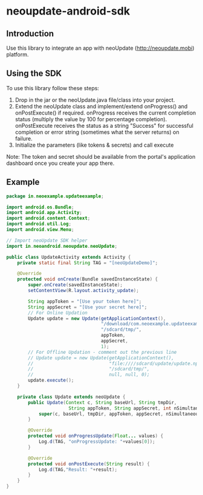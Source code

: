 neoupdate-android-sdk
=====================

## Introduction

Use this library to integrate an app with neoUpdate (http://neoupdate.mobi) platform.

## Using the SDK

To use this library follow these steps:

1. Drop in the jar or the neoUpdate.java file/class into your project.
2. Extend the neoUpdate class and implement/extend onProgress() and onPostExecute() if required. onProgress receives the current completion status (multiply the value by 100 for percentage completion). onPostExecute receives the status as a string "Success" for successful completion or error string (sometimes what the server returns) on failure.
3. Initialize the parameters (like tokens & secrets) and call execute

Note: The token and secret should be available from the portal's application dashboard once you create your app there.


## Example

```java
package in.neoexample.updateexample;

import android.os.Bundle;
import android.app.Activity;
import android.content.Context;
import android.util.Log;
import android.view.Menu;

// Import neoUpdate SDK helper
import in.neoandroid.neoupdate.neoUpdate;

public class UpdateActivity extends Activity {
	private static final String TAG = "[neoUpdateDemo]";

	@Override
	protected void onCreate(Bundle savedInstanceState) {
		super.onCreate(savedInstanceState);
		setContentView(R.layout.activity_update);

        String appToken = "[Use your token here]";
        String appSecret = "[Use your secret here]";
        // For Online Updation
		Update update = new Update(getApplicationContext(),
                                   "/download/com.neoexample.updateexample/",
                                   "/sdcard/tmp/",
                                   appToken,
                                   appSecret,
                                   1);
        // For Offline Updation - comment out the previous line
		// Update update = new Update(getApplicationContext(),
        //                            "file:////sdcard/update/update.npk",
        //                            "/sdcard/tmp/",
        //                            null, null, 0);
		update.execute();
	}

	private class Update extends neoUpdate {
		public Update(Context c, String baseUrl, String tmpDir,
					   String appToken, String appSecret, int nSimultaneousConnections) {
			super(c, baseUrl, tmpDir, appToken, appSecret, nSimultaneousConnections);
		}

		@Override
		protected void onProgressUpdate(Float... values) {
			Log.d(TAG, "onProgressUpdate: "+values[0]);
		}

		@Override
		protected void onPostExecute(String result) {
			Log.d(TAG,"Result: "+result);
		}
	}
}

```
